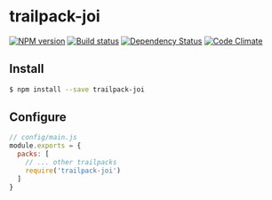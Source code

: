 # trailpack-joi

[![NPM version][npm-image]][npm-url]
[![Build status][ci-image]][ci-url]
[![Dependency Status][daviddm-image]][daviddm-url]
[![Code Climate][codeclimate-image]][codeclimate-url]



## Install

```sh
$ npm install --save trailpack-joi
```

## Configure

```js
// config/main.js
module.exports = {
  packs: [
    // ... other trailpacks
    require('trailpack-joi')
  ]
}
```

[npm-image]: https://img.shields.io/npm/v/trailpack-joi.svg?style=flat-square
[npm-url]: https://npmjs.org/package/trailpack-joi
[ci-image]: https://img.shields.io/travis//trailpack-joi/master.svg?style=flat-square
[ci-url]: https://travis-ci.org//trailpack-joi
[daviddm-image]: http://img.shields.io/david//trailpack-joi.svg?style=flat-square
[daviddm-url]: https://david-dm.org//trailpack-joi
[codeclimate-image]: https://img.shields.io/codeclimate/github//trailpack-joi.svg?style=flat-square
[codeclimate-url]: https://codeclimate.com/github//trailpack-joi

